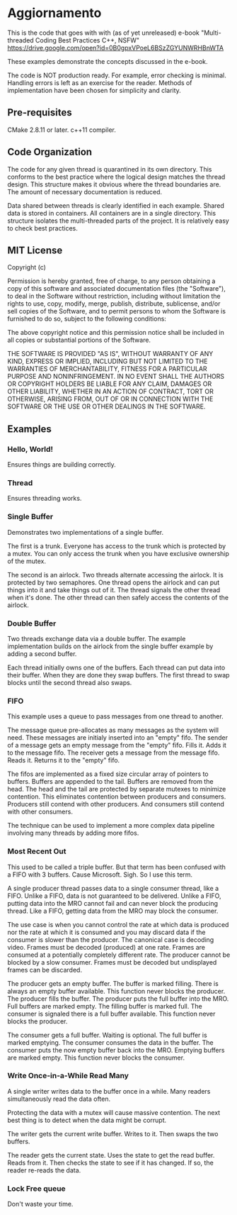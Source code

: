# Aggiornamento

This is the code that goes with with (as of yet unreleased) e-book "Multi-threaded Coding Best Practices C++, NSFW" https://drive.google.com/open?id=0B0gpxVPoeL6BSzZGYUNWRHBnWTA

These examples demonstrate the concepts discussed in the e-book.

The code is NOT production ready. For example, error checking is minimal. Handling errors is left as an exercise for the reader. Methods of implementation have been chosen for simplicity and clarity.

## Pre-requisites

CMake 2.8.11 or later.
c++11 compiler.

## Code Organization

The code for any given thread is quarantined in its own directory. This conforms to the best practice where the logical design matches the thread design. This structure makes it obvious where the thread boundaries are. The amount of necessary documentation is reduced.

Data shared between threads is clearly identified in each example. Shared data is stored in containers. All containers are in a single directory. This structure isolates the multi-threaded parts of the project. It is relatively easy to check best practices.

## MIT License

Copyright (c) <year> <copyright holders>

Permission is hereby granted, free of charge, to any person obtaining a copy of this software and associated documentation files (the "Software"), to deal in the Software without restriction, including without limitation the rights to use, copy, modify, merge, publish, distribute, sublicense, and/or sell copies of the Software, and to permit persons to whom the Software is furnished to do so, subject to the following conditions:

The above copyright notice and this permission notice shall be included in all copies or substantial portions of the Software.

THE SOFTWARE IS PROVIDED "AS IS", WITHOUT WARRANTY OF ANY KIND, EXPRESS OR IMPLIED, INCLUDING BUT NOT LIMITED TO THE WARRANTIES OF MERCHANTABILITY, FITNESS FOR A PARTICULAR PURPOSE AND NONINFRINGEMENT. IN NO EVENT SHALL THE AUTHORS OR COPYRIGHT HOLDERS BE LIABLE FOR ANY CLAIM, DAMAGES OR OTHER LIABILITY, WHETHER IN AN ACTION OF CONTRACT, TORT OR OTHERWISE, ARISING FROM, OUT OF OR IN CONNECTION WITH THE SOFTWARE OR THE USE OR OTHER DEALINGS IN THE SOFTWARE.

## Examples

### Hello, World!

Ensures things are building correctly.

### Thread

Ensures threading works.

### Single Buffer

Demonstrates two implementations of a single buffer.

The first is a trunk. Everyone has access to the trunk which is protected by a mutex. You can only access the trunk when you have exclusive ownership of the mutex.

The second is an airlock. Two threads alternate accessing the airlock. It is protected by two semaphores. One thread opens the airlock and can put things into it and take things out of it. The thread signals the other thread when it's done. The other thread can then safely access the contents of the airlock.

### Double Buffer

Two threads exchange data via a double buffer. The example implementation builds on the airlock from the single buffer example by adding a second buffer.

Each thread initially owns one of the buffers. Each thread can put data into their buffer. When they are done they swap buffers. The first thread to swap blocks until the second thread also swaps.

### FIFO

This example uses a queue to pass messages from one thread to another.

The message queue pre-allocates as many messages as the system will need. These messages are initialy inserted into an "empty" fifo. The sender of a message gets an empty message from the "empty" fifo. Fills it. Adds it to the message fifo. The receiver gets a message from the message fifo. Reads it. Returns it to the "empty" fifo.

The fifos are implemented as a fixed size circular array of pointers to buffers. Buffers are appended to the tail. Buffers are removed from the head. The head and the tail are protected by separate mutexes to minimize contention. This eliminates contention between producers and consumers. Producers still contend with other producers. And consumers still contend with other consumers.

The technique can be used to implement a more complex data pipeline involving many threads by adding more fifos.

### Most Recent Out

This used to be called a triple buffer. But that term has been confused with a FIFO with 3 buffers. Cause Microsoft. Sigh. So I use this term.

A single producer thread passes data to a single consumer thread, like a FIFO.
Unlike a FIFO, data is not guaranteed to be delivered.
Unlike a FIFO, putting data into the MRO cannot fail and can never block the producing thread.
Like a FIFO, getting data from the MRO may block the consumer.

The use case is when you cannot control the rate at which data is produced nor the rate at which it is consumed and you may discard data if the consumer is slower than the producer. The canonical case is decoding video. Frames must be decoded (produced) at one rate. Frames are consumed at a potentially completely different rate. The producer cannot be blocked by a slow consumer. Frames must be decoded but undisplayed frames can be discarded.

The producer gets an empty buffer. The buffer is marked filling. There is always an empty buffer available. This function never blocks the producer. The producer fills the buffer. The producer puts the full buffer into the MRO. Full buffers are marked empty. The filling buffer is marked full. The consumer is signaled there is a full buffer available. This function never blocks the producer.

The consumer gets a full buffer. Waiting is optional. The full buffer is marked emptying. The consumer consumes the data in the buffer. The consumer puts the now empty buffer back into the MRO. Emptying buffers are marked empty. This function never blocks the consumer.

### Write Once-in-a-While Read Many

A single writer writes data to the buffer once in a while. Many readers simultaneously read the data often.

Protecting the data with a mutex will cause massive contention. The next best thing is to detect when the data might be corrupt.

The writer gets the current write buffer. Writes to it. Then swaps the two buffers.

The reader gets the current state. Uses the state to get the read buffer. Reads from it. Then checks the state to see if it has changed. If so, the reader re-reads the data.

### Lock Free queue

Don't waste your time.
